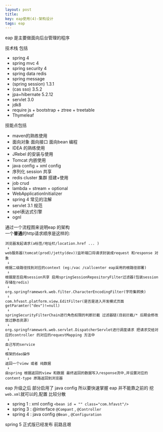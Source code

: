 ```yaml
---
layout: post
title: 
key: eap使用(4)-架构设计
tags: eap
---
```


eap 是主要做面向后台管理的程序

技术栈 包括
* spring 4
* spring mvc 4
* spring security 4
* spring data redis
* spring message
* (spring session) 1.3.1
* (cas sso) 3.5.2
* jpa+hibernate 5.2.12
* servlet 3.0
* jdk8
* require js + bootstrap + ztree + treetable
* Thymeleaf

技能点包括
* maven的熟练使用
* 面向对象 面向接口 面向bean 编程
* IDEA 的熟练使用
* JRebel 的安装与使用
* Tomcat 内嵌使用
* java config + xml config
* 序列化 session 共享
* redis cluster 集群 搭建+使用
* job crud
* lambda + stream + optional 
* WebApplicationInitializer
* spring 4 常见的注解
* servlet 3.1 规范
* spel表达式引擎
* ognl

通过一个流程图来说明eap 的架构   
一个**普通**的http请求顺序是这样的:
```text
浏览器发起请求(a标签/地址栏/location.href ... )
 ↓
web服务器(tomcat(prod)/jetty(dev))监听端口将请求封装成request 和response 对象
 ↓
根据二级路径找到对应的context (eg:/vac /callcenter eap采用的根路径部署)
 ↓
根据是否启用session共享 启用springSessionRepositoryFilter过滤器(包装session存储在redis)
 ↓
org.springframework.web.filter.CharacterEncodingFilter(字符集转换)
 ↓
com.hfvast.platform.view.EditFilter(是否是进入开发模式页面 getParamter("dev")!=null)
 ↓
springSecurityFilterChain进行角色权限的判断拦截 过滤器链(目前拦截/* 后期会修改放过静态资源)
 ↓
org.springframework.web.servlet.DispatcherServlet进行调度请求 把请求交给对应的controller 的对应的requestMapping 方法中
 ↓
自己写的service
 ↓
框架的dao操作
 ↓
返回一个view 或者 纯数据
 ↓
由spring 根据返回的view 和数据 最终返回的数据写入response流中,并设置对应的 content-type 原路返回到浏览器
```

eap 升级之后 部分启用了 java config  所以要快速掌握 eap 并不能靠之前的 挖 `web.xml`就可以的,配置 比较分散

* spring 1 : xml config `<bean id = "" class="com.hfavst"/>`
* spring 3 : @interface `@Compant` , `@Controller`
* spring 4 : java config `@Bean` , `@Configuration` 

spring 5 正式版已经发布 前路且艰 
